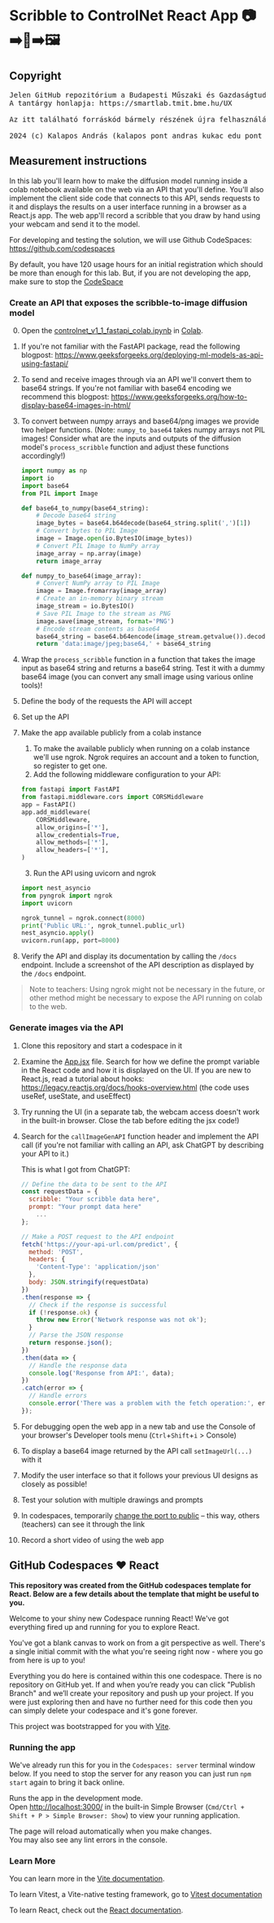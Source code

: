 # Scribble to ControlNet React App  :camera::arrow_right:​:pencil::arrow_right::framed_picture:

## Copyright

<PRE>
Jelen GitHub repozitórium a Budapesti Műszaki és Gazdaságtudományi Egyetemen tartott "UX laboratórium" tantárgy segédanyagaként készült.
A tantárgy honlapja: https://smartlab.tmit.bme.hu/UX

Az itt található forráskód bármely részének újra felhasználása, publikálása csak a szerzők írásos beleegyezése esetén megegengedett.

2024 (c) Kalapos András (kalapos pont andras kukac edu pont bme pont hu), Zainkó Csaba (zainko kukac tmit pont bme pont hu), Csapó Tamás
</PRE>

## Measurement instructions

In this lab you'll learn how to make the diffusion model running inside a colab notebook available on the web via an API that you'll define. You'll also implement the client side code that connects to this API, sends requests to it and displays the results on a user interface running in a browser as a React.js app. The web app'll record a scribble that you draw by hand using your webcam and send it to the model. 

For developing and testing the solution, we will use Github CodeSpaces: https://github.com/codespaces  

By default, you have 120 usage hours for an initial registration which should be more than enough for this lab. But, if you are not developing the app, make sure to stop the [CodeSpace](https://github.com/codespaces)

### Create an API that exposes the scribble-to-image diffusion model
0. Open the [controlnet_v1_1_fastapi_colab.ipynb](controlnet_v1_1_fastapi_colab.ipynb) in [Colab](https://colab.research.google.com/).
1. If you're not familiar with the FastAPI package, read the following blogpost: https://www.geeksforgeeks.org/deploying-ml-models-as-api-using-fastapi/

2. To send and receive images through via an API we'll convert them to base64 strings. If you're not familiar with base64 encoding we recommend this blogpost: https://www.geeksforgeeks.org/how-to-display-base64-images-in-html/

3. To convert between numpy arrays and base64/png images we provide two helper functions. (Note: `numpy_to_base64` takes numpy arrays not PIL images! Consider what are the inputs and outputs of the diffusion model's `process_scribble` function and adjust these functions accordingly!)

   ```python
   import numpy as np
   import io
   import base64
   from PIL import Image
   
   def base64_to_numpy(base64_string):
       # Decode base64 string
       image_bytes = base64.b64decode(base64_string.split(',')[1])
       # Convert bytes to PIL Image
       image = Image.open(io.BytesIO(image_bytes))
       # Convert PIL Image to NumPy array
       image_array = np.array(image)
       return image_array
   
   def numpy_to_base64(image_array):
       # Convert NumPy array to PIL Image
       image = Image.fromarray(image_array)
       # Create an in-memory binary stream
       image_stream = io.BytesIO()
       # Save PIL Image to the stream as PNG
       image.save(image_stream, format='PNG')
       # Encode stream contents as base64
       base64_string = base64.b64encode(image_stream.getvalue()).decode('utf-8')
       return 'data:image/jpeg;base64,' + base64_string
   ```

4. Wrap the `process_scribble` function in a function that takes the image input as base64 string and returns a base64 string. Test it with a dummy base64 image (you can convert any small image using various online tools)!

5. Define the body of the requests the API will accept 

6. Set up the API

7. Make the app available publicly from a colab instance

   1. To make the available publicly when running on a colab instance we'll use ngrok. Ngrok requires an account and a token to function, so register to get one. 
   2. Add the following middleware configuration to your API: 

   ```py
   from fastapi import FastAPI
   from fastapi.middleware.cors import CORSMiddleware
   app = FastAPI()
   app.add_middleware(
       CORSMiddleware,
       allow_origins=['*'],
       allow_credentials=True,
       allow_methods=['*'],
       allow_headers=['*'],
   )
   ```

   3. Run the API using uvicorn and ngrok

   ```py
   import nest_asyncio
   from pyngrok import ngrok
   import uvicorn
   
   ngrok_tunnel = ngrok.connect(8000)
   print('Public URL:', ngrok_tunnel.public_url)
   nest_asyncio.apply()
   uvicorn.run(app, port=8000)
   ```

8. Verify the API and display its documentation by calling the `/docs` endpoint. Include a screenshot of the API description as displayed by the `/docs` endpoint.

> Note to teachers: Using ngrok might not be necessary in the future, or other method might be necessary to expose the API running on colab to the web. 

### Generate images via the API

1. Clone this repository and start a codespace in it

2. Examine the [App.jsx](src/App.jsx) file. Search for how we define the prompt variable in the React code and how it is displayed on the UI. If you are new to React.js, read a tutorial about hooks: https://legacy.reactjs.org/docs/hooks-overview.html (the code uses useRef, useState, and useEffect)

3. Try running the UI (in a separate tab, the webcam access doesn't work in the built-in browser. Close the tab before editing the jsx code!)

4. Search for the `callImageGenAPI` function header and implement the API call (if you're not familiar with calling an API, ask ChatGPT by describing your API to it.)

   This is what I got from ChatGPT:

   ``` javascript
   // Define the data to be sent to the API
   const requestData = {
     scribble: "Your scribble data here",
     prompt: "Your prompt data here"
       ...
   };
   
   // Make a POST request to the API endpoint
   fetch('https://your-api-url.com/predict', {
     method: 'POST',
     headers: {
       'Content-Type': 'application/json'
     },
     body: JSON.stringify(requestData)
   })
   .then(response => {
     // Check if the response is successful
     if (!response.ok) {
       throw new Error('Network response was not ok');
     }
     // Parse the JSON response
     return response.json();
   })
   .then(data => {
     // Handle the response data
     console.log('Response from API:', data);
   })
   .catch(error => {
     // Handle errors
     console.error('There was a problem with the fetch operation:', error);
   });
   ```

5. For debugging open the web app in a new tab and use the Console of your browser's Developer tools menu (`Ctrl`+`Shift`+`i` > Console)

6. To display a base64 image returned by the API call `setImageUrl(...)` with it

7. Modify the user interface so that it follows your previous UI designs as closely as possible!

8. Test your solution with multiple drawings and prompts

9. In codespaces, temporarily [change the port to public](https://docs.github.com/en/codespaces/developing-in-a-codespace/forwarding-ports-in-your-codespace#sharing-a-port) – this way, others (teachers) can see it through the link 

10. Record a short video of using the web app



## GitHub Codespaces ♥️ React

**This repository was created from the GitHub codespaces template for React. Below are a few details about the template that might be useful to you.**

Welcome to your shiny new Codespace running React! We've got everything fired up and running for you to explore React.

You've got a blank canvas to work on from a git perspective as well. There's a single initial commit with the what you're seeing right now - where you go from here is up to you!

Everything you do here is contained within this one codespace. There is no repository on GitHub yet. If and when you’re ready you can click "Publish Branch" and we’ll create your repository and push up your project. If you were just exploring then and have no further need for this code then you can simply delete your codespace and it's gone forever.

This project was bootstrapped for you with [Vite](https://vitejs.dev/).

### Running the app

We've already run this for you in the `Codespaces: server` terminal window below. If you need to stop the server for any reason you can just run `npm start` again to bring it back online.

Runs the app in the development mode.\
Open [http://localhost:3000/](http://localhost:3000/) in the built-in Simple Browser (`Cmd/Ctrl + Shift + P > Simple Browser: Show`) to view your running application.

The page will reload automatically when you make changes.\
You may also see any lint errors in the console.

### Learn More

You can learn more in the [Vite documentation](https://vitejs.dev/guide/).

To learn Vitest, a Vite-native testing framework, go to [Vitest documentation](https://vitest.dev/guide/)

To learn React, check out the [React documentation](https://reactjs.org/).


